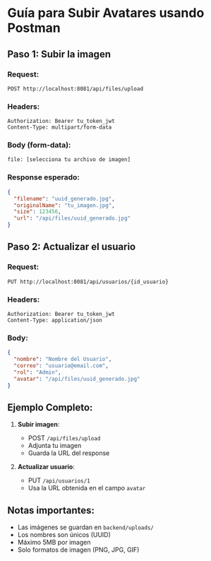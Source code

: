 # Guía para Subir Avatares usando Postman

## Paso 1: Subir la imagen

### Request:
```
POST http://localhost:8081/api/files/upload
```

### Headers:
```
Authorization: Bearer tu_token_jwt
Content-Type: multipart/form-data
```

### Body (form-data):
```
file: [selecciona tu archivo de imagen]
```

### Response esperado:
```json
{
  "filename": "uuid_generado.jpg",
  "originalName": "tu_imagen.jpg",
  "size": 123456,
  "url": "/api/files/uuid_generado.jpg"
}
```

## Paso 2: Actualizar el usuario

### Request:
```
PUT http://localhost:8081/api/usuarios/{id_usuario}
```

### Headers:
```
Authorization: Bearer tu_token_jwt
Content-Type: application/json
```

### Body:
```json
{
  "nombre": "Nombre del Usuario",
  "correo": "usuario@email.com",
  "rol": "Admin",
  "avatar": "/api/files/uuid_generado.jpg"
}
```

## Ejemplo Completo:

1. **Subir imagen**:
   - POST `/api/files/upload`
   - Adjunta tu imagen
   - Guarda la URL del response

2. **Actualizar usuario**:
   - PUT `/api/usuarios/1`
   - Usa la URL obtenida en el campo `avatar`

## Notas importantes:
- Las imágenes se guardan en `backend/uploads/`
- Los nombres son únicos (UUID)
- Máximo 5MB por imagen
- Solo formatos de imagen (PNG, JPG, GIF) 
